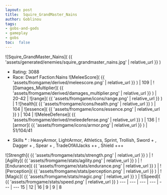 ```yaml
---
layout: post
title:  Squire_GrandMaster_Nains
author: Goblinou
tags:
- gobs-and-gods
- gameplay
- gobs
toc:  false
---
```


![Squire_GrandMaster_Nains]( {{ 'assets/generated/enemies/squire_grandmaster_nains.jpg' | relative_url }} )
- Rating: 3088
- Race: Dwarf  Faction:Nains
![MeleeScore]( {{ 'assets/fromgame/derived/meleescore.png' | relative_url }} ) | 109 | ![Damages_Multiplier]( {{ 'assets/fromgame/derived/damages_multiplier.png' | relative_url }} ) | 20-42 | ![range]( {{ 'assets/fromgame/icons/range.png' | relative_url }} ) | 1
![health]( {{ 'assets/fromgame/icons/health.png' | relative_url }} ) | 104 | ![essence]( {{ 'assets/fromgame/icons/essence.png' | relative_url }} ) | 104 | ![MeleeDefense]( {{ 'assets/fromgame/derived/meleedefense.png' | relative_url }} ) | 136 | ![armor]( {{ 'assets/fromgame/icons/armor.png' | relative_url }} ) | 51/104/41
* Skills * : HeavyArmor, LightArmor, Athletics, Sprint, Trollish, Sword + , Dagger + , Spear + , TradeOfAllJacks ++ , Shield +++ 

![Strength]( {{ 'assets/fromgame/stats/strength.png' | relative_url }} ) | ![Agility]( {{ 'assets/fromgame/stats/agility.png' | relative_url }} ) | ![Endurance]( {{ 'assets/fromgame/stats/endurance.png' | relative_url }} ) | ![Perception]( {{ 'assets/fromgame/stats/perception.png' | relative_url }} ) | ![Magic]( {{ 'assets/fromgame/stats/magic.png' | relative_url }} ) | ![Speed]( {{ 'assets/fromgame/stats/speed.png' | relative_url }} )
--- | --- | --- | --- | --- | ---
15 | 12 | 16 | 9 | 9 | 8
